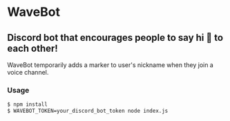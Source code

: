 # WaveBot
## Discord bot that encourages people to say hi 👋 to each other!

WaveBot temporarily adds a marker to user's nickname when they join a voice channel.

### Usage
```bash
$ npm install
$ WAVEBOT_TOKEN=your_discord_bot_token node index.js
```